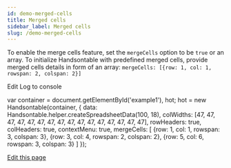 ```yaml
---
id: demo-merged-cells
title: Merged cells
sidebar_label: Merged cells
slug: /demo-merged-cells
---
```


To enable the merge cells feature, set the `mergeCells` option to be `true` or an array. To initialize Handsontable with predefined merged cells, provide merged cells details in form of an array: `mergeCells: [{row: 1, col: 1, rowspan: 2, colspan: 2}]`

Edit Log to console

var container = document.getElementById('example1'), hot; hot = new Handsontable(container, { data: Handsontable.helper.createSpreadsheetData(100, 18), colWidths: \[47, 47, 47, 47, 47, 47, 47, 47, 47, 47, 47, 47, 47, 47, 47, 47\], rowHeaders: true, colHeaders: true, contextMenu: true, mergeCells: \[ {row: 1, col: 1, rowspan: 3, colspan: 3}, {row: 3, col: 4, rowspan: 2, colspan: 2}, {row: 5, col: 6, rowspan: 3, colspan: 3} \] });

[Edit this page](https://github.com/handsontable/docs/edit/8.2.0/tutorials/merged-cells.html)
